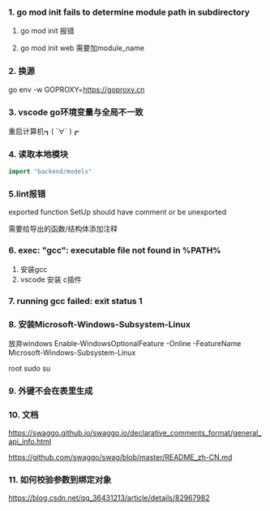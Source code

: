 ### 1. go mod init fails to determine module path in subdirectory
1. go mod init 报错

2. go mod init web 需要加module_name


### 2. 换源
go env -w GOPROXY=https://goproxy.cn

### 3. vscode go环境变量与全局不一致
重启计算机┓( ´∀` )┏

### 4. 读取本地模块
```go
import "backend/models"
```

### 5.lint报错
exported function SetUp should have comment or be unexported

需要给导出的函数/结构体添加注释

### 6. exec: "gcc": executable file not found in %PATH%
1. 安装gcc
2. vscode 安装 c插件

### 7. running gcc failed: exit status 1


### 8. 安装Microsoft-Windows-Subsystem-Linux
放弃windows
Enable-WindowsOptionalFeature -Online -FeatureName Microsoft-Windows-Subsystem-Linux

root sudo su

### 9. 外键不会在表里生成

### 10. 文档
https://swaggo.github.io/swaggo.io/declarative_comments_format/general_api_info.html

https://github.com/swaggo/swag/blob/master/README_zh-CN.md


### 11. 如何校验参数到绑定对象


https://blog.csdn.net/qq_36431213/article/details/82967982